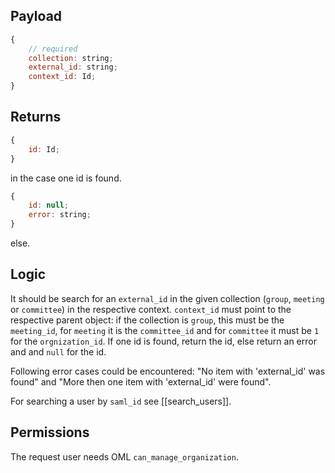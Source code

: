 ## Payload
```js
{
    // required
    collection: string;
    external_id: string;
    context_id: Id;
}
```
## Returns
```js
{
    id: Id;
}
```
in the case one id is found.
```js
{
    id: null;
    error: string;
}
```
else.

## Logic

It should be search for an `external_id` in the given collection (`group`, `meeting` or `committee`) in the respective context. `context_id` must point to the respective parent object: if the collection is `group`, this must be the `meeting_id`, for `meeting` it is the `committee_id` and for `committee` it must be `1` for the `orgnization_id`. If one id is found, return the id, else return an error and and `null` for the id.

Following error cases could be encountered: "No item with 'external_id' was found" and "More then one item with 'external_id' were found".

For searching a user by `saml_id` see [[search_users]].

## Permissions
The request user needs OML `can_manage_organization`.
